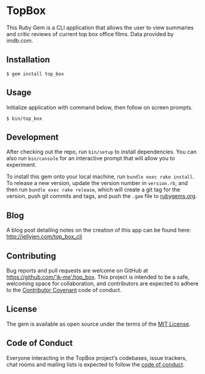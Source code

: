 # TopBox

This Ruby Gem is a CLI application that allows the user to view summaries and critic reviews of current top box office films. Data provided by imdb.com.

## Installation

    $ gem install top_box

## Usage

Initialize application with command below, then follow on screen prompts.

    $ bin/top_box

## Development

After checking out the repo, run `bin/setup` to install dependencies. You can also run `bin/console` for an interactive prompt that will allow you to experiment.

To install this gem onto your local machine, run `bundle exec rake install`. To release a new version, update the version number in `version.rb`, and then run `bundle exec rake release`, which will create a git tag for the version, push git commits and tags, and push the `.gem` file to [rubygems.org](https://rubygems.org).


## Blog

A blog post detailing notes on the creation of this app can be found here: http://jellyjen.com/top_box_cli

## Contributing

Bug reports and pull requests are welcome on GitHub at https://github.com/'jk-me'/top_box. This project is intended to be a safe, welcoming space for collaboration, and contributors are expected to adhere to the [Contributor Covenant](http://contributor-covenant.org) code of conduct.

## License

The gem is available as open source under the terms of the [MIT License](https://opensource.org/licenses/MIT).

## Code of Conduct

Everyone interacting in the TopBox project’s codebases, issue trackers, chat rooms and mailing lists is expected to follow the [code of conduct](https://github.com/'jk-me'/top_box/blob/master/CODE_OF_CONDUCT.md).
